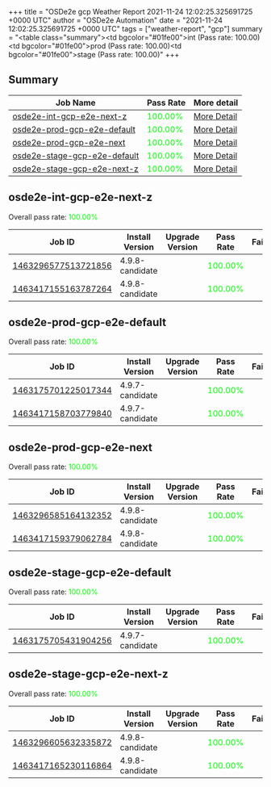 +++
title = "OSDe2e gcp Weather Report 2021-11-24 12:02:25.325691725 +0000 UTC"
author = "OSDe2e Automation"
date = "2021-11-24 12:02:25.325691725 +0000 UTC"
tags = ["weather-report", "gcp"]
summary = "<table class=\"summary\"><tr><td bgcolor=\"#01fe00\"></td><td>int (Pass rate: 100.00)</td></tr><tr><td bgcolor=\"#01fe00\"></td><td>prod (Pass rate: 100.00)</td></tr><tr><td bgcolor=\"#01fe00\"></td><td>stage (Pass rate: 100.00)</td></tr></table>"
+++
## Summary

| Job Name | Pass Rate | More detail |
|----------|-----------|-------------|
|[osde2e-int-gcp-e2e-next-z](https://prow.ci.openshift.org/?job=osde2e-int-gcp-e2e-next-z)| <span style="color:#01fe00;">100.00%</span>|[More Detail](#osde2e-int-gcp-e2e-next-z)|
|[osde2e-prod-gcp-e2e-default](https://prow.ci.openshift.org/?job=osde2e-prod-gcp-e2e-default)| <span style="color:#01fe00;">100.00%</span>|[More Detail](#osde2e-prod-gcp-e2e-default)|
|[osde2e-prod-gcp-e2e-next](https://prow.ci.openshift.org/?job=osde2e-prod-gcp-e2e-next)| <span style="color:#01fe00;">100.00%</span>|[More Detail](#osde2e-prod-gcp-e2e-next)|
|[osde2e-stage-gcp-e2e-default](https://prow.ci.openshift.org/?job=osde2e-stage-gcp-e2e-default)| <span style="color:#01fe00;">100.00%</span>|[More Detail](#osde2e-stage-gcp-e2e-default)|
|[osde2e-stage-gcp-e2e-next-z](https://prow.ci.openshift.org/?job=osde2e-stage-gcp-e2e-next-z)| <span style="color:#01fe00;">100.00%</span>|[More Detail](#osde2e-stage-gcp-e2e-next-z)|



## osde2e-int-gcp-e2e-next-z

Overall pass rate: <span style="color:#01fe00;">100.00%</span>

| Job ID | Install Version | Upgrade Version | Pass Rate | Failures |
|--------|-----------------|-----------------|-----------|----------|
[1463296577513721856](https://prow.ci.openshift.org/view/gs/origin-ci-test/logs/osde2e-int-gcp-e2e-next-z/1463296577513721856) | 4.9.8-candidate |  | <span style="color:#01fe00;">100.00%</span>|
[1463417155163787264](https://prow.ci.openshift.org/view/gs/origin-ci-test/logs/osde2e-int-gcp-e2e-next-z/1463417155163787264) | 4.9.8-candidate |  | <span style="color:#01fe00;">100.00%</span>|



## osde2e-prod-gcp-e2e-default

Overall pass rate: <span style="color:#01fe00;">100.00%</span>

| Job ID | Install Version | Upgrade Version | Pass Rate | Failures |
|--------|-----------------|-----------------|-----------|----------|
[1463175701225017344](https://prow.ci.openshift.org/view/gs/origin-ci-test/logs/osde2e-prod-gcp-e2e-default/1463175701225017344) | 4.9.7-candidate |  | <span style="color:#01fe00;">100.00%</span>|
[1463417158703779840](https://prow.ci.openshift.org/view/gs/origin-ci-test/logs/osde2e-prod-gcp-e2e-default/1463417158703779840) | 4.9.7-candidate |  | <span style="color:#01fe00;">100.00%</span>|



## osde2e-prod-gcp-e2e-next

Overall pass rate: <span style="color:#01fe00;">100.00%</span>

| Job ID | Install Version | Upgrade Version | Pass Rate | Failures |
|--------|-----------------|-----------------|-----------|----------|
[1463296585164132352](https://prow.ci.openshift.org/view/gs/origin-ci-test/logs/osde2e-prod-gcp-e2e-next/1463296585164132352) | 4.9.8-candidate |  | <span style="color:#01fe00;">100.00%</span>|
[1463417159379062784](https://prow.ci.openshift.org/view/gs/origin-ci-test/logs/osde2e-prod-gcp-e2e-next/1463417159379062784) | 4.9.8-candidate |  | <span style="color:#01fe00;">100.00%</span>|



## osde2e-stage-gcp-e2e-default

Overall pass rate: <span style="color:#01fe00;">100.00%</span>

| Job ID | Install Version | Upgrade Version | Pass Rate | Failures |
|--------|-----------------|-----------------|-----------|----------|
[1463175705431904256](https://prow.ci.openshift.org/view/gs/origin-ci-test/logs/osde2e-stage-gcp-e2e-default/1463175705431904256) | 4.9.7-candidate |  | <span style="color:#01fe00;">100.00%</span>|



## osde2e-stage-gcp-e2e-next-z

Overall pass rate: <span style="color:#01fe00;">100.00%</span>

| Job ID | Install Version | Upgrade Version | Pass Rate | Failures |
|--------|-----------------|-----------------|-----------|----------|
[1463296605632335872](https://prow.ci.openshift.org/view/gs/origin-ci-test/logs/osde2e-stage-gcp-e2e-next-z/1463296605632335872) | 4.9.8-candidate |  | <span style="color:#01fe00;">100.00%</span>|
[1463417165230116864](https://prow.ci.openshift.org/view/gs/origin-ci-test/logs/osde2e-stage-gcp-e2e-next-z/1463417165230116864) | 4.9.8-candidate |  | <span style="color:#01fe00;">100.00%</span>|




